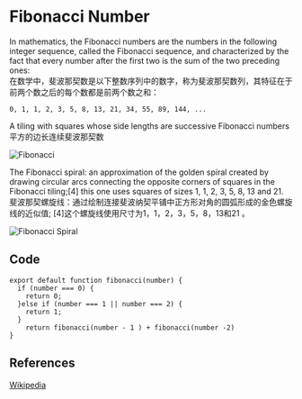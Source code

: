 # Fibonacci Number

In mathematics, the Fibonacci numbers are the numbers in the following 
integer sequence, called the Fibonacci sequence, and characterized by 
the fact that every number after the first two is the sum of the two 
preceding ones:
<br />
在数学中，斐波那契数是以下整数序列中的数字，称为斐波那契数列，其特征在于前两个数之后的每个数都是前两个数之和：

`0, 1, 1, 2, 3, 5, 8, 13, 21, 34, 55, 89, 144, ...`

A tiling with squares whose side lengths are successive Fibonacci numbers
<br />
平方的边长连续斐波那契数

![Fibonacci](https://upload.wikimedia.org/wikipedia/commons/d/db/34%2A21-FibonacciBlocks.png)

The Fibonacci spiral: an approximation of the golden spiral created by drawing circular arcs connecting the opposite corners of squares in the Fibonacci tiling;[4] this one uses squares of sizes 1, 1, 2, 3, 5, 8, 13 and 21.
<br />
斐波那契螺旋线：通过绘制连接斐波纳契平铺中正方形对角的圆弧形成的金色螺旋线的近似值; [4]这个螺旋线使用尺寸为1，1，2，3，5，8，13和21 。

![Fibonacci Spiral](https://upload.wikimedia.org/wikipedia/commons/2/2e/FibonacciSpiral.svg)

## Code 
```
export default function fibonacci(number) {
  if (number === 0) {
    return 0;
  }else if (number === 1 || number === 2) {
    return 1;
  }
    return fibonacci(number - 1 ) + fibonacci(number -2)
}
```

## References

[Wikipedia](https://en.wikipedia.org/wiki/Fibonacci_number)
